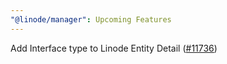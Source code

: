 ```yaml
---
"@linode/manager": Upcoming Features
---
```


Add Interface type to Linode Entity Detail ([#11736](https://github.com/linode/manager/pull/11736))
